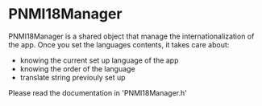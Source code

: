 # PNMI18Manager #

PNMI18Manager is a shared object that manage the internationalization of the app.
 Once you set the languages contents, it takes care about:

* knowing the current set up language of the app
* knowing the order of the language
* translate string previouly set up

Please read the documentation in 'PNMI18Manager.h'